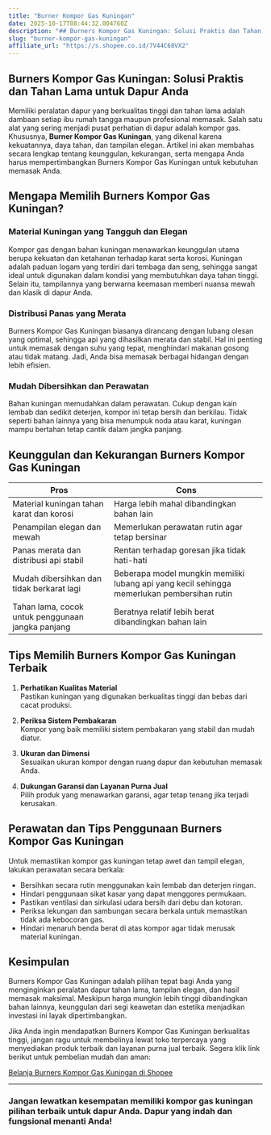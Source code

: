 ```yaml
---
title: "Burner Kompor Gas Kuningan"
date: 2025-10-17T08:44:32.004760Z
description: "## Burners Kompor Gas Kuningan: Solusi Praktis dan Tahan Lama untuk Dapur Anda..."
slug: "burner-kompor-gas-kuningan"
affiliate_url: "https://s.shopee.co.id/7V44C68VX2"
---
```

## Burners Kompor Gas Kuningan: Solusi Praktis dan Tahan Lama untuk Dapur Anda

Memiliki peralatan dapur yang berkualitas tinggi dan tahan lama adalah dambaan setiap ibu rumah tangga maupun profesional memasak. Salah satu alat yang sering menjadi pusat perhatian di dapur adalah kompor gas. Khususnya, **Burner Kompor Gas Kuningan**, yang dikenal karena kekuatannya, daya tahan, dan tampilan elegan. Artikel ini akan membahas secara lengkap tentang keunggulan, kekurangan, serta mengapa Anda harus mempertimbangkan Burners Kompor Gas Kuningan untuk kebutuhan memasak Anda.

## Mengapa Memilih Burners Kompor Gas Kuningan?

### Material Kuningan yang Tangguh dan Elegan

Kompor gas dengan bahan kuningan menawarkan keunggulan utama berupa kekuatan dan ketahanan terhadap karat serta korosi. Kuningan adalah paduan logam yang terdiri dari tembaga dan seng, sehingga sangat ideal untuk digunakan dalam kondisi yang membutuhkan daya tahan tinggi. Selain itu, tampilannya yang berwarna keemasan memberi nuansa mewah dan klasik di dapur Anda.

### Distribusi Panas yang Merata

Burners Kompor Gas Kuningan biasanya dirancang dengan lubang olesan yang optimal, sehingga api yang dihasilkan merata dan stabil. Hal ini penting untuk memasak dengan suhu yang tepat, menghindari makanan gosong atau tidak matang. Jadi, Anda bisa memasak berbagai hidangan dengan lebih efisien.

### Mudah Dibersihkan dan Perawatan

Bahan kuningan memudahkan dalam perawatan. Cukup dengan kain lembab dan sedikit deterjen, kompor ini tetap bersih dan berkilau. Tidak seperti bahan lainnya yang bisa menumpuk noda atau karat, kuningan mampu bertahan tetap cantik dalam jangka panjang.

## Keunggulan dan Kekurangan Burners Kompor Gas Kuningan

| **Pros**                                           | **Cons**                                         |
|----------------------------------------------------|-------------------------------------------------|
| Material kuningan tahan karat dan korosi          | Harga lebih mahal dibandingkan bahan lain     |
| Penampilan elegan dan mewah                        | Memerlukan perawatan rutin agar tetap bersinar |
| Panas merata dan distribusi api stabil            | Rentan terhadap goresan jika tidak hati-hati  |
| Mudah dibersihkan dan tidak berkarat lagi         | Beberapa model mungkin memiliki lubang api yang kecil sehingga memerlukan pembersihan rutin |
| Tahan lama, cocok untuk penggunaan jangka panjang| Beratnya relatif lebih berat dibandingkan bahan lain |

## Tips Memilih Burners Kompor Gas Kuningan Terbaik

1. **Perhatikan Kualitas Material**  
 Pastikan kuningan yang digunakan berkualitas tinggi dan bebas dari cacat produksi.

2. **Periksa Sistem Pembakaran**  
Kompor yang baik memiliki sistem pembakaran yang stabil dan mudah diatur.

3. **Ukuran dan Dimensi**  
Sesuaikan ukuran kompor dengan ruang dapur dan kebutuhan memasak Anda.

4. **Dukungan Garansi dan Layanan Purna Jual**  
Pilih produk yang menawarkan garansi, agar tetap tenang jika terjadi kerusakan.

## Perawatan dan Tips Penggunaan Burners Kompor Gas Kuningan

Untuk memastikan kompor gas kuningan tetap awet dan tampil elegan, lakukan perawatan secara berkala:

- Bersihkan secara rutin menggunakan kain lembab dan deterjen ringan.
- Hindari penggunaan sikat kasar yang dapat menggores permukaan.
- Pastikan ventilasi dan sirkulasi udara bersih dari debu dan kotoran.
- Periksa lekungan dan sambungan secara berkala untuk memastikan tidak ada kebocoran gas.
- Hindari menaruh benda berat di atas kompor agar tidak merusak material kuningan.

## Kesimpulan

Burners Kompor Gas Kuningan adalah pilihan tepat bagi Anda yang menginginkan peralatan dapur tahan lama, tampilan elegan, dan hasil memasak maksimal. Meskipun harga mungkin lebih tinggi dibandingkan bahan lainnya, keunggulan dari segi keawetan dan estetika menjadikan investasi ini layak dipertimbangkan.

Jika Anda ingin mendapatkan Burners Kompor Gas Kuningan berkualitas tinggi, jangan ragu untuk membelinya lewat toko terpercaya yang menyediakan produk terbaik dan layanan purna jual terbaik. Segera klik link berikut untuk pembelian mudah dan aman:

[Belanja Burners Kompor Gas Kuningan di Shopee](https://s.shopee.co.id/7V44C68VX2)

---

### Jangan lewatkan kesempatan memiliki kompor gas kuningan pilihan terbaik untuk dapur Anda. Dapur yang indah dan fungsional menanti Anda!